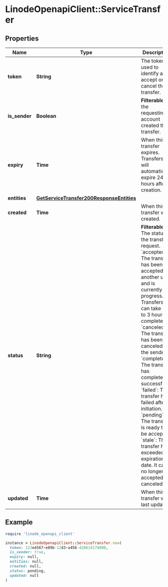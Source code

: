 # LinodeOpenapiClient::ServiceTransfer

## Properties

| Name | Type | Description | Notes |
| ---- | ---- | ----------- | ----- |
| **token** | **String** | The token used to identify and accept or cancel this transfer. | [optional] |
| **is_sender** | **Boolean** | __Filterable__ If the requesting account created this transfer. | [optional] |
| **expiry** | **Time** | When this transfer expires. Transfers will automatically expire 24 hours after creation. | [optional] |
| **entities** | [**GetServiceTransfer200ResponseEntities**](GetServiceTransfer200ResponseEntities.md) |  | [optional] |
| **created** | **Time** | When this transfer was created. | [optional] |
| **status** | **String** | __Filterable__ The status of the transfer request.  &#x60;accepted&#x60;: The transfer has been accepted by another user and is currently in progress. Transfers can take up to 3 hours to complete.  &#x60;canceled&#x60;: The transfer has been canceled by the sender.  &#x60;completed&#x60;: The transfer has completed successfully.  &#x60;failed&#x60;: The transfer has failed after initiation.  &#x60;pending&#x60;: The transfer is ready to be accepted.  &#x60;stale&#x60;: The transfer has exceeded its expiration date. It can no longer be accepted or canceled. | [optional] |
| **updated** | **Time** | When this transfer was last updated. | [optional] |

## Example

```ruby
require 'linode_openapi_client'

instance = LinodeOpenapiClient::ServiceTransfer.new(
  token: 123e4567-e89b-12d3-a456-426614174000,
  is_sender: true,
  expiry: null,
  entities: null,
  created: null,
  status: pending,
  updated: null
)
```

